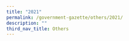 ```yaml
---
title: "2021"
permalink: /government-gazette/others/2021/
description: ""
third_nav_title: Others
---
```


